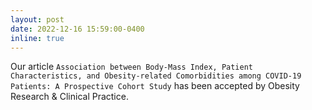 ```yaml
---
layout: post
date: 2022-12-16 15:59:00-0400
inline: true
---
```


Our article `Association between Body-Mass Index, Patient Characteristics, and Obesity-related Comorbidities among COVID-19 Patients: A Prospective Cohort Study` has been accepted by Obesity Research & Clinical Practice. 
